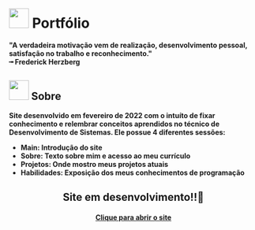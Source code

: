 <!-- > #### Switch to english: <kbd>[<img title="English" alt="English" src="flags/united-states.png" width="22">](translation/english/README.en.md)</kbd> -->

# <img src="https://cdn-icons-png.flaticon.com/512/1752/1752935.png" width="40px;" /> Portfólio

<strong>"A verdadeira motivação vem de realização, desenvolvimento pessoal, satisfação no trabalho e reconhecimento."<strong><br>
╼ Frederick Herzberg

## <img src="https://cdn-icons-png.flaticon.com/512/1752/1752919.png" width="40px;" /> Sobre

Site desenvolvido em fevereiro de 2022 com o intuíto de fixar conhecimento e relembrar conceitos aprendidos no técnico de Desenvolvimento de Sistemas. Ele possue 4 diferentes sessões:
  - <strong>Main</strong>: Introdução do site
  - <strong>Sobre</strong>: Texto sobre mim e acesso ao meu currículo
  - <strong>Projetos</strong>: Onde mostro meus projetos atuais
  - <strong>Habilidades</strong>: Exposição dos meus conhecimentos de programação

<h2 align="center">Site em desenvolvimento!!🙈</a></h4>
  
<h4 align="center"><a href="https://lauraferrari.netlify.app/">Clique para abrir o site</a></h4>


